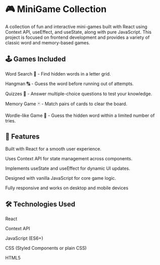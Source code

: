 # 🎮 MiniGame Collection

A collection of fun and interactive mini-games built with React using Context API, useEffect, and useState, along with pure JavaScript. This project is focused on frontend development and provides a variety of classic word and memory-based games.

## 🕹️ Games Included

Word Search 🧩 - Find hidden words in a letter grid.

Hangman 🔠 - Guess the word before running out of attempts.

Quizzes 🧠 - Answer multiple-choice questions to test your knowledge.

Memory Game 🃏 - Match pairs of cards to clear the board.

Wordle-like Game 🎯 - Guess the hidden word within a limited number of tries.

## 🚀 Features

Built with React for a smooth user experience.

Uses Context API for state management across components.

Implements useState and useEffect for dynamic UI updates.

Designed with vanilla JavaScript for core game logic.

Fully responsive and works on desktop and mobile devices

## 🛠️ Technologies Used

React

Context API

JavaScript (ES6+)

CSS (Styled Components or plain CSS)

HTML5
